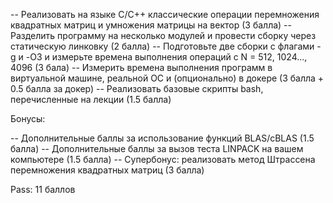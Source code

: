-- Реализовать на языке C/C++ классические операции перемножения квадратных матриц и умножения матрицы на вектор (3 балла) 
-- Разделить программу на несколько модулей и провести сборку через статическую линковку (2 балла)
-- Подготовьте две сборки с флагами -g и  -O3 и измерьте времена выполнения операций с N = 512, 1024..., 4096 (3 бала)
-- Измерить времена выполнения программ в виртуальной машине, реальной ОС и (опционально) в докере (3 балла + 0.5 балла за докер)
-- Реализовать базовые скрипты bash, перечисленные на лекции (1.5 балла)

Бонусы:

-- Дополнительные баллы за использование функций BLAS/cBLAS (1.5 балла)
-- Дополнительные баллы за вызов теста LINPACK на вашем компьютере (1.5 балла)
-- Супербонус: реализовать метод Штрассена перемножения квадратных матриц (3 балла)

Pass: 11 баллов
